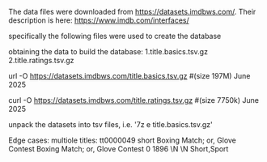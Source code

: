 

The data files were downloaded from https://datasets.imdbws.com/. 
Their description is here: https://www.imdb.com/interfaces/


specifically the following files were used to create the database


obtaining the data to build the database:
1.title.basics.tsv.gz
2.title.ratings.tsv.gz


url -O https://datasets.imdbws.com/title.basics.tsv.gz #(size 197M)  June 2025
   

curl -O https://datasets.imdbws.com/title.ratings.tsv.gz   #(size 7750k) June 2025


unpack the datasets into tsv files, i.e.  '7z e  title.basics.tsv.gz'




Edge cases:
multiole titles:
tt0000049	short	Boxing Match; or, Glove Contest	Boxing Match; or, Glove Contest	0	1896	\N	\N	Short,Sport